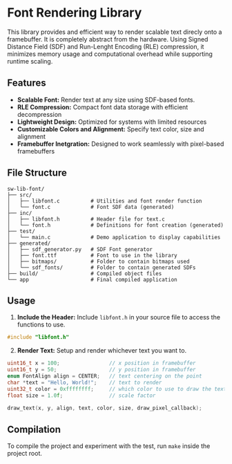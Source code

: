 # Font Rendering Library

This library provides and efficient way to render scalable text direcly onto a
framebuffer. It is completely abstract from the hardware.
Using Signed Distance Field (SDF) and Run-Lenght Encoding (RLE) compression,
it minimizes memory usage and computational overhead while supporting runtime
scaling.

## Features
- **Scalable Font:** Render text at any size using SDF-based fonts.
- **RLE Compression:** Compact font data storage with efficient decompression
- **Lightweight Design:** Optimized for systems with limited resources
- **Customizable Colors and Alignment:** Specify text color, size and alignment
- **Framebuffer Inetgration:** Designed to work seamlessly with pixel-based framebuffers

## File Structure
```
sw-lib-font/
├── src/
│   ├── libfont.c          # Utilities and font render function
│   └── font.c             # Font SDF data (generated)
├── inc/
│   ├── libfont.h          # Header file for text.c
│   └── font.h             # Definitions for font creation (generated)
├── test/
│   └── main.c             # Demo application to display capabilities
├── generated/
│   ├── sdf_generator.py   # SDF Font generator
│   ├── font.ttf           # Font to use in the library
│   ├── bitmaps/           # Folder to contain bitmaps used
│   └── sdf_fonts/         # Folder to contain generated SDFs
├── build/                 # Compiled object files
└── app                    # Final compiled application
```

## Usage

1. **Include the Header:**
Include `libfont.h` in your source file to access the functions to use.
```c
#include "libfont.h"
```

2. **Render Text:**
Setup and render whichever text you want to.
```c
uint16_t x = 100;                // x position in framebuffer
uint16_t y = 50;                 // y position in framebuffer
enum FontAlign align = CENTER;   // text centering on the point
char *text = "Hello, World!";    // text to render
uint32_t color = 0xffffffff;     // which color to use to draw the text
float size = 1.0f;               // scale factor

draw_text(x, y, align, text, color, size, draw_pixel_callback);
```

## Compilation

To compile the project and experiment with the test, run `make` inside the project root.
